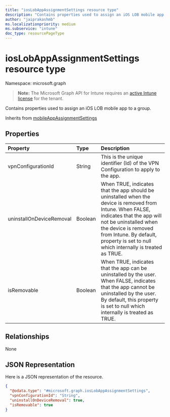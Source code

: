 ```yaml
---
title: "iosLobAppAssignmentSettings resource type"
description: "Contains properties used to assign an iOS LOB mobile app to a group."
author: "jaiprakashmb"
ms.localizationpriority: medium
ms.subservice: "intune"
doc_type: resourcePageType
---
```


# iosLobAppAssignmentSettings resource type

Namespace: microsoft.graph

> **Note:** The Microsoft Graph API for Intune requires an [active Intune license](https://go.microsoft.com/fwlink/?linkid=839381) for the tenant.

Contains properties used to assign an iOS LOB mobile app to a group.


Inherits from [mobileAppAssignmentSettings](../resources/intune-apps-mobileappassignmentsettings.md)

## Properties
|Property|Type|Description|
|:---|:---|:---|
|vpnConfigurationId|String|This is the unique identifier (Id) of the VPN Configuration to apply to the app.|
|uninstallOnDeviceRemoval|Boolean|When TRUE, indicates that the app should be uninstalled when the device is removed from Intune. When FALSE, indicates that the app will not be uninstalled when the device is removed from Intune. By default, property is set to null which internally is treated as TRUE.|
|isRemovable|Boolean|When TRUE, indicates that the app can be uninstalled by the user. When FALSE, indicates that the app cannot be uninstalled by the user. By default, this property is set to null which internally is treated as TRUE.|

## Relationships
None

## JSON Representation
Here is a JSON representation of the resource.
<!-- {
  "blockType": "resource",
  "@odata.type": "microsoft.graph.iosLobAppAssignmentSettings"
}
-->
``` json
{
  "@odata.type": "#microsoft.graph.iosLobAppAssignmentSettings",
  "vpnConfigurationId": "String",
  "uninstallOnDeviceRemoval": true,
  "isRemovable": true
}
```
